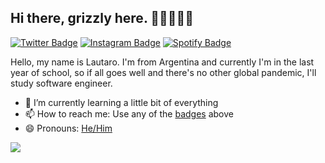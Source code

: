 ## Hi there, grizzly here. 👋🏼👨🏻‍💻

[![Twitter Badge](https://img.shields.io/badge/-@ggriizlyy-00acee?style=flat&logo=Twitter&logoColor=white)](https://twitter.com/intent/follow?screen_name=ggriizlyy "Follow on Twitter")
[![Instagram Badge](https://img.shields.io/badge/-Instagram-C13584?style=flat&logo=Instagram&logoColor=white)](https://www.instagram.com/laauticova/ "Follow on Instagram")
[![Spotify Badge](https://img.shields.io/badge/-Spotify-1DB954?style=flat&logo=Spotify&logoColor=white)](https://open.spotify.com/user/21k3gvhuzutwv3f7r4ot6jsra?si=bbfc8040078d40a8 "My Spotify playlists")

Hello, my name is Lautaro. I'm from Argentina and currently I'm in the last year of school, so if all goes well and there's no other global pandemic, I'll study software engineer.

- 🌱 I’m currently learning a little bit of everything
- 📫 How to reach me: Use any of the [badges](#hi-there-grizzly-here.-) above
- 😄 Pronouns: [He/Him](https://www.mypronouns.org/he-him)

![](https://visitor-badge.glitch.me/badge?page_id=ggrizlyy.ggrizlyy)
